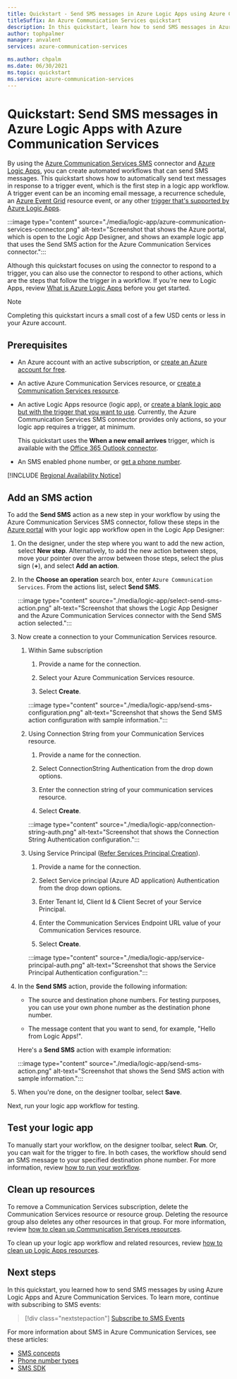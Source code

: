```yaml
---
title: Quickstart - Send SMS messages in Azure Logic Apps using Azure Communication Services
titleSuffix: An Azure Communication Services quickstart
description: In this quickstart, learn how to send SMS messages in Azure Logic Apps workflows by using the Azure Communication Services connector.
author: tophpalmer
manager: anvalent
services: azure-communication-services

ms.author: chpalm
ms.date: 06/30/2021
ms.topic: quickstart
ms.service: azure-communication-services
---
```


# Quickstart: Send SMS messages in Azure Logic Apps with Azure Communication Services

By using the [Azure Communication Services SMS](../../overview.md) connector and [Azure Logic Apps](../../../logic-apps/logic-apps-overview.md), you can create automated workflows that can send SMS messages. This quickstart shows how to automatically send text messages in response to a trigger event, which is the first step in a logic app workflow. A trigger event can be an incoming email message, a recurrence schedule, an [Azure Event Grid](../../../event-grid/overview.md) resource event, or any other [trigger that's supported by Azure Logic Apps](/connectors/connector-reference/connector-reference-logicapps-connectors).

:::image type="content" source="./media/logic-app/azure-communication-services-connector.png" alt-text="Screenshot that shows the Azure portal, which is open to the Logic App Designer, and shows an example logic app that uses the Send SMS action for the Azure Communication Services connector.":::

Although this quickstart focuses on using the connector to respond to a trigger, you can also use the connector to respond to other actions, which are the steps that follow the trigger in a workflow. If you're new to Logic Apps, review [What is Azure Logic Apps](../../../logic-apps/logic-apps-overview.md) before you get started.

> [!NOTE]
> Completing this quickstart incurs a small cost of a few USD cents or less in your Azure account.

## Prerequisites

- An Azure account with an active subscription, or [create an Azure account for free](https://azure.microsoft.com/free/?WT.mc_id=A261C142F).

- An active Azure Communication Services resource, or [create a Communication Services resource](../create-communication-resource.md).

- An active Logic Apps resource (logic app), or [create a blank logic app but with the trigger that you want to use](../../../logic-apps/quickstart-create-first-logic-app-workflow.md). Currently, the Azure Communication Services SMS connector provides only actions, so your logic app requires a trigger, at minimum.

  This quickstart uses the **When a new email arrives** trigger, which is available with the [Office 365 Outlook connector](/connectors/office365/).

- An SMS enabled phone number, or [get a phone number](./get-phone-number.md).

[!INCLUDE [Regional Availability Notice](../../includes/regional-availability-include.md)]

## Add an SMS action

To add the **Send SMS** action as a new step in your workflow by using the Azure Communication Services SMS connector, follow these steps in the [Azure portal](https://portal.azure.com) with your logic app workflow open in the Logic App Designer:

1. On the designer, under the step where you want to add the new action, select **New step**. Alternatively, to add the new action between steps, move your pointer over the arrow between those steps, select the plus sign (**+**), and select **Add an action**.

1. In the **Choose an operation** search box, enter `Azure Communication Services`. From the actions list, select **Send SMS**.

   :::image type="content" source="./media/logic-app/select-send-sms-action.png" alt-text="Screenshot that shows the Logic App Designer and the Azure Communication Services connector with the Send SMS action selected.":::

1. Now create a connection to your Communication Services resource.
    1. Within Same subscription 

       1. Provide a name for the connection.

       1. Select your Azure Communication Services resource.

       1. Select **Create**.

       :::image type="content" source="./media/logic-app/send-sms-configuration.png" alt-text="Screenshot that shows the Send SMS action configuration with sample information.":::

    1. Using Connection String from your Communication Services resource.
        
        1. Provide a name for the connection.
        
        1. Select ConnectionString Authentication from the drop down options.
        
        1. Enter the connection string of your communication services resource.
        
        1. Select **Create**.
        
        :::image type="content" source="./media/logic-app/connection-string-auth.png" alt-text="Screenshot that shows the Connection String Authentication configuration.":::
        
    1. Using Service Principal ([Refer Services Principal Creation](../identity/service-principal-from-cli.md)).
        1. Provide a name for the connection.
        
        1. Select Service principal (Azure AD application) Authentication from the drop down options.
        
        1. Enter Tenant Id, Client Id & Client Secret of your Service Principal.
        
        1. Enter the Communication Services Endpoint URL value of your Communication Services resource.
        
        1. Select **Create**.
        
        :::image type="content" source="./media/logic-app/service-principal-auth.png" alt-text="Screenshot that shows the Service Principal Authentication configuration.":::     

1. In the **Send SMS** action, provide the following information: 

   * The source and destination phone numbers. For testing purposes, you can use your own phone number as the destination phone number.

   * The message content that you want to send, for example, "Hello from Logic Apps!".

   Here's a **Send SMS** action with example information:

   :::image type="content" source="./media/logic-app/send-sms-action.png" alt-text="Screenshot that shows the Send SMS action with sample information.":::

1. When you're done, on the designer toolbar, select **Save**.

Next, run your logic app workflow for testing.

## Test your logic app

To manually start your workflow, on the designer toolbar, select **Run**. Or, you can wait for the trigger to fire. In both cases, the workflow should send an SMS message to your specified destination phone number. For more information, review [how to run your workflow](../../../logic-apps/quickstart-create-first-logic-app-workflow.md#run-workflow).

## Clean up resources

To remove a Communication Services subscription, delete the Communication Services resource or resource group. Deleting the resource group also deletes any other resources in that group. For more information, review [how to clean up Communication Services resources](../create-communication-resource.md#clean-up-resources).

To clean up your logic app workflow and related resources, review [how to clean up Logic Apps resources](../../../logic-apps/quickstart-create-first-logic-app-workflow.md#clean-up-resources).

## Next steps

In this quickstart, you learned how to send SMS messages by using Azure Logic Apps and Azure Communication Services. To learn more, continue with subscribing to SMS events:

> [!div class="nextstepaction"]
> [Subscribe to SMS Events](./handle-sms-events.md)

For more information about SMS in Azure Communication Services, see these articles:

- [SMS concepts](../../concepts/telephony-sms/concepts.md)
- [Phone number types](../../concepts/telephony-sms/plan-solution.md)
- [SMS SDK](../../concepts/telephony-sms/sdk-features.md)
